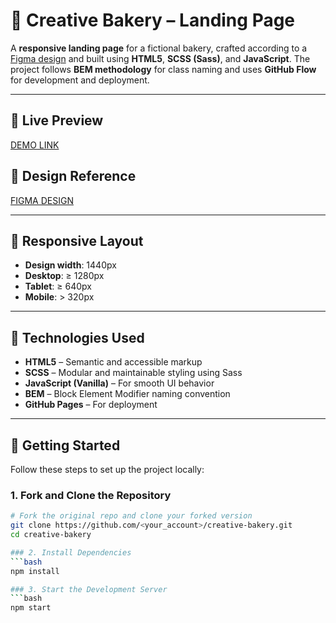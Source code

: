 # 🎂 Creative Bakery – Landing Page

A **responsive landing page** for a fictional bakery, crafted according to a [Figma design](#) and built using **HTML5**, **SCSS (Sass)**, and **JavaScript**. The project follows **BEM methodology** for class naming and uses **GitHub Flow** for development and deployment.

---

## 🔗 Live Preview  
[DEMO LINK](https://vladkugot.github.io/page_bakery/)

## 🎨 Design Reference  
[FIGMA DESIGN]((https://www.figma.com/design/dY3izAm0Vspsmra4lQWQIP/Bakerlab_FE-students?node-id=11342-1117&p=f))

---

## 📐 Responsive Layout

- **Design width**: 1440px  
- **Desktop**: ≥ 1280px  
- **Tablet**: ≥ 640px  
- **Mobile**: > 320px

---

## 🧰 Technologies Used

- **HTML5** – Semantic and accessible markup  
- **SCSS** – Modular and maintainable styling using Sass  
- **JavaScript (Vanilla)** – For smooth UI behavior  
- **BEM** – Block Element Modifier naming convention  
- **GitHub Pages** – For deployment

---

## 🚀 Getting Started

Follow these steps to set up the project locally:

### 1. Fork and Clone the Repository

```bash
# Fork the original repo and clone your forked version
git clone https://github.com/<your_account>/creative-bakery.git
cd creative-bakery

### 2. Install Dependencies
```bash
npm install

### 3. Start the Development Server
```bash
npm start
